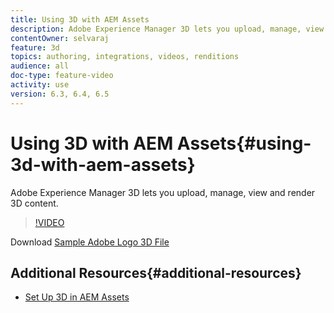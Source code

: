```yaml
---
title: Using 3D with AEM Assets
description: Adobe Experience Manager 3D lets you upload, manage, view and render 3D content. 
contentOwner: selvaraj
feature: 3d
topics: authoring, integrations, videos, renditions
audience: all
doc-type: feature-video
activity: use
version: 6.3, 6.4, 6.5
---
```


# Using 3D with AEM Assets{#using-3d-with-aem-assets}

Adobe Experience Manager 3D lets you upload, manage, view and render 3D content.

>[!VIDEO](https://video.tv.adobe.com/v/18491/?quality=9)

Download [Sample Adobe Logo 3D File](assets/adobe-logo.zip)

## Additional Resources{#additional-resources}

* [Set Up 3D in AEM Assets](3d-assets-technical-video-setup.md)
